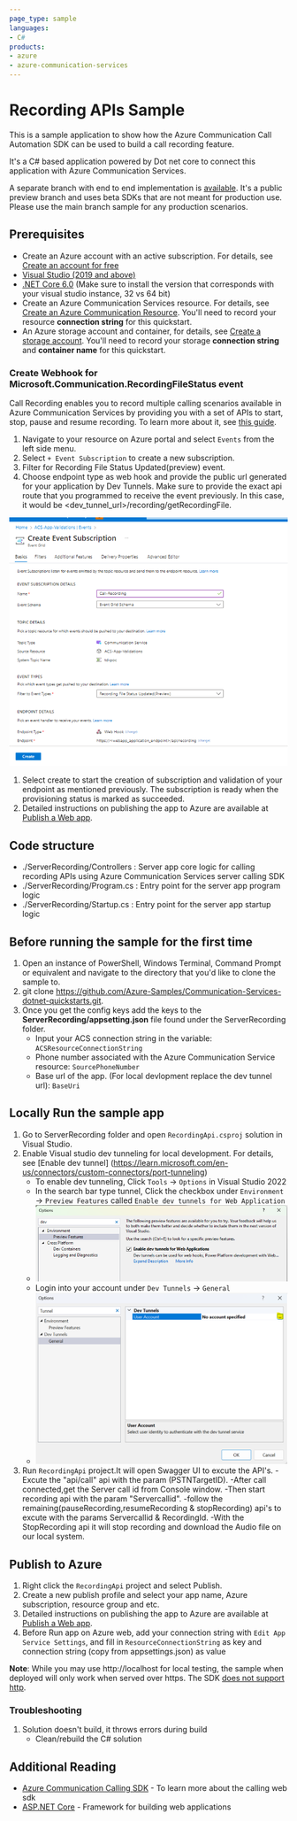 ```yaml
---
page_type: sample
languages:
- C#
products:
- azure
- azure-communication-services
---
```


# Recording APIs Sample

This is a sample application to show how the Azure Communication Call Automation SDK can be used to build a call recording feature.

It's a C# based application powered by Dot net core to connect this application with Azure Communication Services.

A separate branch with end to end implementation is [available](https://github.com/Azure-Samples/communication-services-web-calling-hero/tree/public-preview). It's a public preview branch and uses beta SDKs that are not meant for production use. Please use the main branch sample for any production scenarios.

## Prerequisites

- Create an Azure account with an active subscription. For details, see [Create an account for free](https://azure.microsoft.com/free/?WT.mc_id=A261C142F)
- [Visual Studio (2019 and above)](https://visualstudio.microsoft.com/vs/)
- [.NET Core 6.0](https://dotnet.microsoft.com/en-us/download/dotnet/6.0) (Make sure to install the version that corresponds with your visual studio instance, 32 vs 64 bit)
- Create an Azure Communication Services resource. For details, see [Create an Azure Communication Resource](https://docs.microsoft.com/azure/communication-services/quickstarts/create-communication-resource). You'll need to record your resource **connection string** for this quickstart.
- An Azure storage account and container, for details, see [Create a storage account](https://docs.microsoft.com/azure/storage/common/storage-account-create?tabs=azure-portal). You'll need to record your storage **connection string** and **container name** for this quickstart.

### Create Webhook for Microsoft.Communication.RecordingFileStatus event
Call Recording enables you to record multiple calling scenarios available in Azure Communication Services by providing you with a set of APIs to start, stop, pause and resume recording. To learn more about it, see [this guide](https://learn.microsoft.com/en-us/azure/communication-services/concepts/voice-video-calling/call-recording). 
1. Navigate to your resource on Azure portal and select `Events` from the left side menu.
2. Select `+ Event Subscription` to create a new subscription. 
3. Filter for Recording File Status Updated(preview) event. 
4. Choose endpoint type as web hook and provide the public url generated for your application by Dev Tunnels. Make sure to provide the exact api route that you programmed to receive the event previously. In this case, it would be <dev_tunnel_url>/recording/getRecordingFile.

![Event Grid Subscription for Call Recording](./data/EventgridSubscription-CallRecording.png)

1. Select create to start the creation of subscription and validation of your endpoint as mentioned previously. The subscription is ready when the provisioning status is marked as succeeded.
2. Detailed instructions on publishing the app to Azure are available at [Publish a Web app](https://docs.microsoft.com/visualstudio/deployment/quickstart-deploy-to-azure?view=vs-2019).
## Code structure

- ./ServerRecording/Controllers : Server app core logic for calling recording APIs using Azure Communication Services server calling SDK
- ./ServerRecording/Program.cs : Entry point for the server app program logic
- ./ServerRecording/Startup.cs : Entry point for the server app startup logic

## Before running the sample for the first time

1. Open an instance of PowerShell, Windows Terminal, Command Prompt or equivalent and navigate to the directory that you'd like to clone the sample to.
2. git clone https://github.com/Azure-Samples/Communication-Services-dotnet-quickstarts.git.
3. Once you get the config keys add the keys to the **ServerRecording/appsetting.json**  file found under the ServerRecording folder.
	- Input your ACS connection string in the variable: `ACSResourceConnectionString`
	- Phone number associated with the Azure Communication Service resource: `SourcePhoneNumber`
	- Base url of the app. (For local devlopment replace the dev tunnel url): `BaseUri`

## Locally Run the sample app

1. Go to ServerRecording folder and open `RecordingApi.csproj` solution in Visual Studio.
2. Enable Visual studio dev tunneling for local development. For details, see [Enable dev tunnel] (https://learn.microsoft.com/en-us/connectors/custom-connectors/port-tunneling)
	- To enable dev tunneling, Click `Tools` -> `Options` in Visual Studio 2022
	- In the search bar type tunnel, Click the checkbox under `Environment` -> `Preview Features` called `Enable dev tunnels for Web Application`
	- ![EnableDevTunnel](./data/EnableDevTunnel.png) 
	- Login into your account under `Dev Tunnels` -> `General`
	- ![LogInDevTunnel](./data/AddAccountForTunnel.png) 
3. Run `RecordingApi` project.It will open Swagger UI to excute the API's.
	-Excute the "api/call" api with the param (PSTNTargetID).
	-After call connected,get the Server call id from Console window.
	-Then start recording api with the param "Servercallid".
	-follow the remaining(pauseRecording,resumeRecording & stopRecording) api's to excute with the params Servercallid & RecordingId.
	-With the StopRecording api it will stop recording and download the Audio file on our local system.

## Publish to Azure

1. Right click the `RecordingApi` project and select Publish.
2. Create a new publish profile and select your app name, Azure subscription, resource group and etc.
3. Detailed instructions on publishing the app to Azure are available at [Publish a Web app](https://docs.microsoft.com/visualstudio/deployment/quickstart-deploy-to-azure?view=vs-2019).
4. Before Run app on Azure web, add your connection string with `Edit App Service Settings`, and fill in `ResourceConnectionString` as key and connection string (copy from appsettings.json) as value
 
**Note**: While you may use http://localhost for local testing, the sample when deployed will only work when served over https. The SDK [does not support http](https://docs.microsoft.com/azure/communication-services/concepts/voice-video-calling/calling-sdk-features#user-webrtc-over-https).

### Troubleshooting

1. Solution doesn\'t build, it throws errors during build
	- Clean/rebuild the C# solution

## Additional Reading

- [Azure Communication Calling SDK](https://docs.microsoft.com/azure/communication-services/concepts/voice-video-calling/calling-sdk-features) - To learn more about the calling web sdk
- [ASP.NET Core](https://learn.microsoft.com/en-us/aspnet/core/introduction-to-aspnet-core?view=aspnetcore-6.0) - Framework for building web applications

